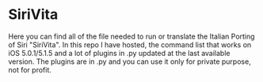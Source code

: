 SiriVita
========

Here you can find all of the file needed to run or translate the Italian Porting of Siri "SiriVita".
In this repo I have hosted, the command list that works on iOS 5.0.1/5.1.5 and a lot of plugins in .py updated at the last available version.
The plugins are in .py and you can use it only for private purpose, not for profit.
